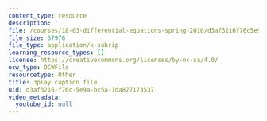 ```yaml
---
content_type: resource
description: ''
file: /courses/18-03-differential-equations-spring-2010/d3af3216f76c5e9abc5a1da877173537_vP-oRQqmeg4.vtt
file_size: 57976
file_type: application/x-subrip
learning_resource_types: []
license: https://creativecommons.org/licenses/by-nc-sa/4.0/
ocw_type: OCWFile
resourcetype: Other
title: 3play caption file
uid: d3af3216-f76c-5e9a-bc5a-1da877173537
video_metadata:
  youtube_id: null
---
```


